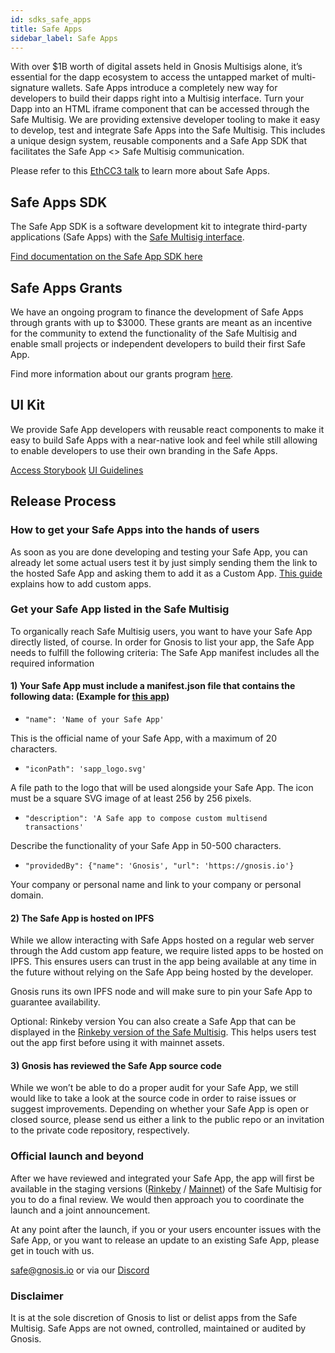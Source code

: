 ```yaml
---
id: sdks_safe_apps
title: Safe Apps
sidebar_label: Safe Apps
---
```


With over $1B worth of digital assets held in Gnosis Multisigs alone, it’s essential for the dapp ecosystem to access the untapped market of multi-signature wallets. Safe Apps introduce a completely new way for developers to build their dapps right into a Multisig interface. Turn your Dapp into an HTML iframe component that can be accessed through the Safe Multisig. We are providing extensive developer tooling to make it easy to develop, test and integrate Safe Apps into the Safe Multisig. This includes a unique design system, reusable components and a Safe App SDK that facilitates the Safe App <> Safe Multisig communication.

Please refer to this [EthCC3 talk](https://www.youtube.com/watch?v=1GirpNHZPJM) to learn more about Safe Apps.

## Safe Apps SDK

The Safe App SDK is a software development kit to integrate third-party applications (Safe Apps) with the [Safe Multisig interface](https://gnosis-safe.io/app/).

[Find documentation on the Safe App SDK here](https://github.com/gnosis/safe-apps-sdk)

## Safe Apps Grants

We have an ongoing program to finance the development of Safe Apps through grants with up to $3000. These grants are meant as an incentive for the community to extend the functionality of the Safe Multisig and enable small projects or independent developers to build their first Safe App.

Find more information about our grants program [here](https://github.com/gnosis/GECO/blob/master/Safe%20Apps%20Grants/Safe%20Apps%20Grants.md).

## UI Kit

We provide Safe App developers with reusable react components to make it easy to build Safe Apps with a near-native look and feel while still allowing to enable developers to use their own branding in the Safe Apps.

[Access Storybook](https://components.gnosis-safe.io/)
[UI Guidelines](https://drive.google.com/open?id=18QxvqPzJ39Da3peSId0hJe9dL2mSB818)


## Release Process

### How to get your Safe Apps into the hands of users

As soon as you are done developing and testing your Safe App, you can already let some actual users test it by just simply sending them the link to the hosted Safe App and asking them to add it as a Custom App. [This guide](https://help.gnosis-safe.io/en/articles/4022030-add-a-custom-safe-app) explains how to add custom apps.

### Get your Safe App listed in the Safe Multisig

To organically reach Safe Multisig users, you want to have your Safe App directly listed, of course. In order for Gnosis to list your app, the Safe App needs to fulfill the following criteria:
The Safe App manifest includes all the required information

#### 1) Your Safe App must include a manifest.json file that contains the following data: (Example for [this app](https://ipfs.io/ipfs/QmTgnb1J9FDR9gimptzvaEiNa25s92iQy37GyqYfwZw8Aj/))

- `"name": 'Name of your Safe App'`

This is the official name of your Safe App, with a maximum of 20 characters.

- `"iconPath": 'sapp_logo.svg'`

A file path to the logo that will be used alongside your Safe App. The icon must be a square SVG image of at least 256 by 256 pixels.

- `"description": 'A Safe app to compose custom multisend transactions'`

Describe the functionality of your Safe App in 50-500 characters.

- `"providedBy": {"name": 'Gnosis', "url": 'https://gnosis.io'}`

Your company or personal name and link to your company or personal domain.

#### 2) The Safe App is hosted on IPFS

While we allow interacting with Safe Apps hosted on a regular web server through the Add custom app feature, we require listed apps to be hosted on IPFS. This ensures users can trust in the app being available at any time in the future without relying on the Safe App being hosted by the developer.

Gnosis runs its own IPFS node and will make sure to pin your Safe App to guarantee availability.

Optional: Rinkeby version
You can also create a Safe App that can be displayed in the [Rinkeby version of the Safe Multisig](https://rinkeby.gnosis-safe.io/app/). This helps users test out the app first before using it with mainnet assets.

#### 3) Gnosis has reviewed the Safe App source code

While we won’t be able to do a proper audit for your Safe App, we still would like to take a look at the source code in order to raise issues or suggest improvements. Depending on whether your Safe App is open or closed source, please send us either a link to the public repo or an invitation to the private code repository, respectively.

### Official launch and beyond

After we have reviewed and integrated your Safe App, the app will first be available in the staging versions ([Rinkeby](http://safe-team-rinkeby.staging.gnosisdev.com/app/#/) / [Mainnet](http://safe-team-mainnet.staging.gnosisdev.com/app/#/)) of the Safe Multisig for you to do a final review. We would then approach you to coordinate the launch and a joint announcement.

At any point after the launch, if you or your users encounter issues with the Safe App, or you want to release an update to an existing Safe App, please get in touch with us.

safe@gnosis.io or via our [Discord](https://discord.gg/FPMRAwK)

### Disclaimer

It is at the sole discretion of Gnosis to list or delist apps from the Safe Multisig. Safe Apps are not owned, controlled, maintained or audited by Gnosis.
